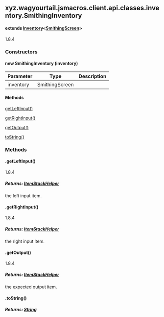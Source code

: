 

xyz.wagyourtail.jsmacros.client.api.classes.inventory.SmithingInventory
-----------------------------------------------------------------------

#### extends [Inventory](1.9.2/xyz/wagyourtail/jsmacros/client/api/classes/inventory/Inventory.html)<[SmithingScreen](https://wagyourtail.xyz/Projects/MinecraftMappingViewer/App?mapping=INTERMEDIARY,YARN&version=1.20.5&search=net/minecraft/client/gui/screen/ingame/SmithingScreen)>

1.8.4

### Constructors

#### new SmithingInventory (inventory)

| Parameter | Type | Description |
|---|---|---|
| inventory | SmithingScreen |  |



#### Methods

[getLeftInput()](#getLeftInput-)


[getRightInput()](#getRightInput-)


[getOutput()](#getOutput-)


[toString()](#toString-)



### Methods

#### .getLeftInput()

1.8.4


##### Returns: [ItemStackHelper](1.9.2/xyz/wagyourtail/jsmacros/client/api/helpers/inventory/ItemStackHelper.html)

the left input item.



#### .getRightInput()

1.8.4


##### Returns: [ItemStackHelper](1.9.2/xyz/wagyourtail/jsmacros/client/api/helpers/inventory/ItemStackHelper.html)

the right input item.



#### .getOutput()

1.8.4


##### Returns: [ItemStackHelper](1.9.2/xyz/wagyourtail/jsmacros/client/api/helpers/inventory/ItemStackHelper.html)

the expected output item.



#### .toString()


##### Returns: [String](https://docs.oracle.com/javase/8/docs/api/index.html?java/lang/String.html)




